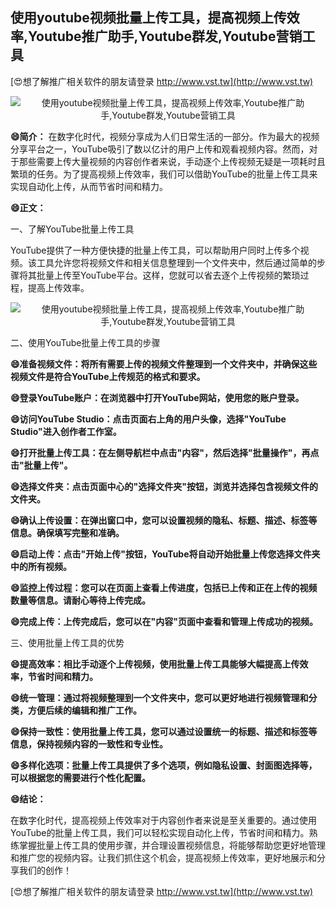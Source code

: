 ## **使用youtube视频批量上传工具，提高视频上传效率,Youtube推广助手,Youtube群发,Youtube营销工具**

[😍想了解推广相关软件的朋友请登录 http://www.vst.tw](http://www.vst.tw)

 <center><img src="https://vst.tw/MP4/tuiguang/png/0.png" alt="使用youtube视频批量上传工具，提高视频上传效率,Youtube推广助手,Youtube群发,Youtube营销工具"></center>

**😄简介：**
在数字化时代，视频分享成为人们日常生活的一部分。作为最大的视频分享平台之一，YouTube吸引了数以亿计的用户上传和观看视频内容。然而，对于那些需要上传大量视频的内容创作者来说，手动逐个上传视频无疑是一项耗时且繁琐的任务。为了提高视频上传效率，我们可以借助YouTube的批量上传工具来实现自动化上传，从而节省时间和精力。

**😄正文：**

一、了解YouTube批量上传工具

YouTube提供了一种方便快捷的批量上传工具，可以帮助用户同时上传多个视频。该工具允许您将视频文件和相关信息整理到一个文件夹中，然后通过简单的步骤将其批量上传至YouTube平台。这样，您就可以省去逐个上传视频的繁琐过程，提高上传效率。

 <center><img src="https://vst.tw/MP4/tuiguang/png/4.png" alt="使用youtube视频批量上传工具，提高视频上传效率,Youtube推广助手,Youtube群发,Youtube营销工具"></center>

二、使用YouTube批量上传工具的步骤

**😄准备视频文件：将所有需要上传的视频文件整理到一个文件夹中，并确保这些视频文件是符合YouTube上传规范的格式和要求。**

**😄登录YouTube账户：在浏览器中打开YouTube网站，使用您的账户登录。**

**😄访问YouTube Studio：点击页面右上角的用户头像，选择"YouTube Studio"进入创作者工作室。**

**😄打开批量上传工具：在左侧导航栏中点击"内容"，然后选择"批量操作"，再点击"批量上传"。**

**😄选择文件夹：点击页面中心的"选择文件夹"按钮，浏览并选择包含视频文件的文件夹。**

**😄确认上传设置：在弹出窗口中，您可以设置视频的隐私、标题、描述、标签等信息。确保填写完整和准确。**

**😄启动上传：点击"开始上传"按钮，YouTube将自动开始批量上传您选择文件夹中的所有视频。**

**😄监控上传过程：您可以在页面上查看上传进度，包括已上传和正在上传的视频数量等信息。请耐心等待上传完成。**

**😄完成上传：上传完成后，您可以在"内容"页面中查看和管理上传成功的视频。**

三、使用批量上传工具的优势

**😄提高效率：相比手动逐个上传视频，使用批量上传工具能够大幅提高上传效率，节省时间和精力。**

**😄统一管理：通过将视频整理到一个文件夹中，您可以更好地进行视频管理和分类，方便后续的编辑和推广工作。**

**😄保持一致性：使用批量上传工具，您可以通过设置统一的标题、描述和标签等信息，保持视频内容的一致性和专业性。**

**😄多样化选项：批量上传工具提供了多个选项，例如隐私设置、封面图选择等，可以根据您的需要进行个性化配置。**

**😄结论：**

在数字化时代，提高视频上传效率对于内容创作者来说是至关重要的。通过使用YouTube的批量上传工具，我们可以轻松实现自动化上传，节省时间和精力。熟练掌握批量上传工具的使用步骤，并合理设置视频信息，将能够帮助您更好地管理和推广您的视频内容。让我们抓住这个机会，提高视频上传效率，更好地展示和分享我们的创作！

[😍想了解推广相关软件的朋友请登录 http://www.vst.tw](http://www.vst.tw)




